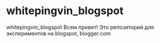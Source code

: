 # whitepingvin_blogspot
whitepingvin_blogspot
Всем привет! 
Это репозиторий для экспериментов на blogspot, blogger.com
